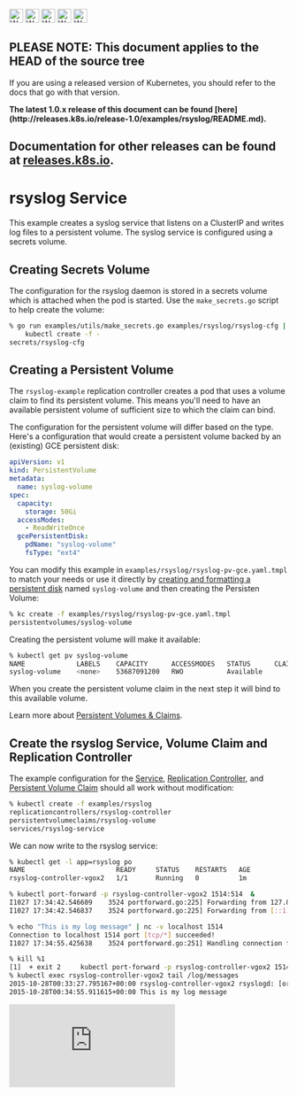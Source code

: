 <!-- BEGIN MUNGE: UNVERSIONED_WARNING -->

<!-- BEGIN STRIP_FOR_RELEASE -->

<img src="http://kubernetes.io/img/warning.png" alt="WARNING"
     width="25" height="25">
<img src="http://kubernetes.io/img/warning.png" alt="WARNING"
     width="25" height="25">
<img src="http://kubernetes.io/img/warning.png" alt="WARNING"
     width="25" height="25">
<img src="http://kubernetes.io/img/warning.png" alt="WARNING"
     width="25" height="25">
<img src="http://kubernetes.io/img/warning.png" alt="WARNING"
     width="25" height="25">

<h2>PLEASE NOTE: This document applies to the HEAD of the source tree</h2>

If you are using a released version of Kubernetes, you should
refer to the docs that go with that version.

<strong>
The latest 1.0.x release of this document can be found
[here](http://releases.k8s.io/release-1.0/examples/rsyslog/README.md).

Documentation for other releases can be found at
[releases.k8s.io](http://releases.k8s.io).
</strong>
--

<!-- END STRIP_FOR_RELEASE -->

<!-- END MUNGE: UNVERSIONED_WARNING -->

# rsyslog Service

This example creates a syslog service that listens on a ClusterIP and writes log
files to a persistent volume. The syslog service is configured using a secrets
volume.

## Creating Secrets Volume

The configuration for the rsyslog daemon is stored in a secrets volume which
is attached when the pod is started. Use the `make_secrets.go` script to help
create the volume:

```sh
% go run examples/utils/make_secrets.go examples/rsyslog/rsyslog-cfg | \
	kubectl create -f -
secrets/rsyslog-cfg
```

## Creating a Persistent Volume

The `rsyslog-example` replication controller creates a pod that uses a volume
claim to find its persistent volume. This means you'll need to have an available
persistent volume of sufficient size to which the claim can bind.

The configuration for the persistent volume will differ based on the type.
Here's a configuration that would create a persistent volume backed by an
(existing) GCE persistent disk:

```yaml
apiVersion: v1
kind: PersistentVolume
metadata:
  name: syslog-volume
spec:
  capacity:
    storage: 50Gi
  accessModes:
    - ReadWriteOnce
  gcePersistentDisk:
    pdName: "syslog-volume"
    fsType: "ext4"
```

You can modify this example in `examples/rsyslog/rsyslog-pv-gce.yaml.tmpl` to
match your needs or use it directly by [creating and formatting a persistent
disk](https://cloud.google.com/compute/docs/disks/persistent-disks) named
`syslog-volume` and then creating the Persisten Volume:

```sh
% kc create -f examples/rsyslog/rsyslog-pv-gce.yaml.tmpl
persistentvolumes/syslog-volume
```

Creating the persistent volume will make it available:

```sh
% kubectl get pv syslog-volume
NAME             LABELS    CAPACITY      ACCESSMODES   STATUS      CLAIM     REASON
syslog-volume    <none>    53687091200   RWO           Available
```

When you create the persistent volume claim in the next step it will bind
to this available volume.

Learn more about [Persistent Volumes & Claims](../../docs/user-guide/persistent-volumes.md).

## Create the rsyslog Service, Volume Claim and Replication Controller

The example configuration for the
[Service](rsyslog-service.yaml),
[Replication Controller](rsyslog-controller.yaml), and
[Persistent Volume Claim](rsyslog-pvc.yaml) should all work without
modification:

```sh
% kubectl create -f examples/rsyslog
replicationcontrollers/rsyslog-controller
persistentvolumeclaims/rsyslog-volume
services/rsyslog-service
```

We can now write to the rsyslog service:

```sh
% kubectl get -l app=rsyslog po
NAME                       READY     STATUS    RESTARTS   AGE
rsyslog-controller-vgox2   1/1       Running   0          1m

% kubectl port-forward -p rsyslog-controller-vgox2 1514:514  &
I1027 17:34:42.546609    3524 portforward.go:225] Forwarding from 127.0.0.1:1514 -> 514
I1027 17:34:42.546837    3524 portforward.go:225] Forwarding from [::1]:1514 -> 514

% echo "This is my log message" | nc -v localhost 1514
Connection to localhost 1514 port [tcp/*] succeeded!
I1027 17:34:55.425638    3524 portforward.go:251] Handling connection for 1514

% kill %1
[1]  + exit 2     kubectl port-forward -p rsyslog-controller-vgox2 1514:514
% kubectl exec rsyslog-controller-vgox2 tail /log/messages
2015-10-28T00:33:27.795167+00:00 rsyslog-controller-vgox2 rsyslogd: [origin software="rsyslogd" swVersion="8.9.0" x-pid="1" x-info="http://www.rsyslog.com"] start
2015-10-28T00:34:55.911615+00:00 This is my log message
```

<!-- BEGIN MUNGE: GENERATED_ANALYTICS -->
[![Analytics](https://kubernetes-site.appspot.com/UA-36037335-10/GitHub/examples/rsyslog/README.md?pixel)]()
<!-- END MUNGE: GENERATED_ANALYTICS -->
